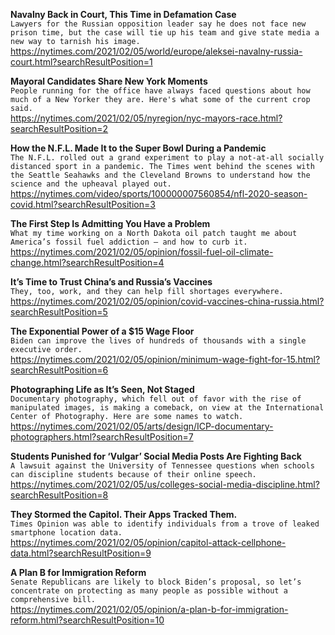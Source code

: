 **Navalny Back in Court, This Time in Defamation Case**\
`Lawyers for the Russian opposition leader say he does not face new prison time, but the case will tie up his team and give state media a new way to tarnish his image.`\
https://nytimes.com/2021/02/05/world/europe/aleksei-navalny-russia-court.html?searchResultPosition=1

**Mayoral Candidates Share New York Moments**\
`People running for the office have always faced questions about how much of a New Yorker they are. Here's what some of the current crop said. `\
https://nytimes.com/2021/02/05/nyregion/nyc-mayors-race.html?searchResultPosition=2

**How the N.F.L. Made It to the Super Bowl During a Pandemic**\
`The N.F.L. rolled out a grand experiment to play a not-at-all socially distanced sport in a pandemic. The Times went behind the scenes with the Seattle Seahawks and the Cleveland Browns to understand how the science and the upheaval played out.`\
https://nytimes.com/video/sports/100000007560854/nfl-2020-season-covid.html?searchResultPosition=3

**The First Step Is Admitting You Have a Problem**\
`What my time working on a North Dakota oil patch taught me about America’s fossil fuel addiction — and how to curb it.`\
https://nytimes.com/2021/02/05/opinion/fossil-fuel-oil-climate-change.html?searchResultPosition=4

**It’s Time to Trust China’s and Russia’s Vaccines**\
`They, too, work, and they can help fill shortages everywhere.`\
https://nytimes.com/2021/02/05/opinion/covid-vaccines-china-russia.html?searchResultPosition=5

**The Exponential Power of a $15 Wage Floor**\
`Biden can improve the lives of hundreds of thousands with a single executive order.`\
https://nytimes.com/2021/02/05/opinion/minimum-wage-fight-for-15.html?searchResultPosition=6

**Photographing Life as It’s Seen, Not Staged**\
`Documentary photography, which fell out of favor with the rise of manipulated images, is making a comeback, on view at the International Center of Photography. Here are some names to watch.`\
https://nytimes.com/2021/02/05/arts/design/ICP-documentary-photographers.html?searchResultPosition=7

**Students Punished for ‘Vulgar’ Social Media Posts Are Fighting Back**\
`A lawsuit against the University of Tennessee questions when schools can discipline students because of their online speech.`\
https://nytimes.com/2021/02/05/us/colleges-social-media-discipline.html?searchResultPosition=8

**They Stormed the Capitol. Their Apps Tracked Them.**\
`Times Opinion was able to identify individuals from a trove of leaked smartphone location data.`\
https://nytimes.com/2021/02/05/opinion/capitol-attack-cellphone-data.html?searchResultPosition=9

**A Plan B for Immigration Reform**\
`Senate Republicans are likely to block Biden’s proposal, so let’s concentrate on protecting as many people as possible without a comprehensive bill.`\
https://nytimes.com/2021/02/05/opinion/a-plan-b-for-immigration-reform.html?searchResultPosition=10

